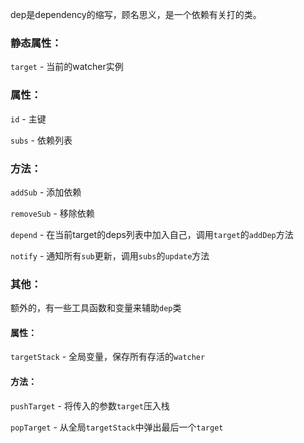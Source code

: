 dep是dependency的缩写，顾名思义，是一个依赖有关打的类。

### 静态属性：

`target` - 当前的watcher实例

### 属性：

`id` - 主键

`subs` - 依赖列表

### 方法：

`addSub` - 添加依赖

`removeSub` - 移除依赖

`depend` - 在当前target的deps列表中加入自己，调用`target`的`addDep`方法

`notify` - 通知所有`sub`更新，调用`subs`的`update`方法



### 其他：

额外的，有一些工具函数和变量来辅助`dep`类

#### 属性：

`targetStack` - 全局变量，保存所有存活的`watcher`

#### 方法：

`pushTarget` - 将传入的参数`target`压入栈

`popTarget` - 从全局`targetStack`中弹出最后一个`target`